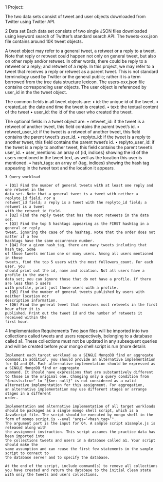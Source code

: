 1 Project: 

The two data sets consist of tweet and user objects downloaded
from Twitter using Twitter API.

2 Data set
Each data set consists of two single JSON files downloaded using keyword search of Twitter’s standard search API. 
The tweets-xxx.json file contains around 10K tweet objects.

A tweet object may refer to a general tweet, a retweet or a reply to a tweet. Note that
reply or retweet could happen not only on general tweet, but also on other reply and/or
retweet. In other words, there could be reply to a retweet or a reply; and retweet of a reply.
In this project, we may refer to a tweet that receives a reply or retweet as a parent
tweet. This is not standard terminology used by Twitter or the general public; rather it is
a term borrowed from the tree data structure lexicon. The users-xxx.json file contains
corresponding user objects. The user object is referenced by user_id in the the tweet
object.


The common fields in all tweet objects are:
    • id: the unique id of the tweet.
    • created_at: the date and time the tweet is created.
    • text: the textual content of the tweet
    • user_id: the id of the user who created the tweet.

The optional fields in a tweet object are:
    • retweet_id: if the tweet is a retweet of another tweet, this field contains the parent
    tweet’s id.
    • retweet_user_id: if the tweet is a retweet of another tweet, this field contains the
    parent tweet’s user_id.
    • replyto_id: if the tweet is a reply to another tweet, this field contains the parent
    tweet’s id.
    • replyto_user_id: if the tweet is a reply to another tweet, this field contains the
    parent tweet’s user_id.
    • user_mentions: an array of {id, indices} showing the id of the users mentioned in
    the tweet text, as well as the location this user is mentioned.
    • hash_tags: an array of {tag, indices} showing the hash tag appearing in the tweet
    text and the location it appears.
    
    3 Query workload

    • [Q1] Find the number of general tweets with at least one reply and one retweet in the
    data set. Note that a general tweet is a tweet with neither a replyto_id field, nor a
    retweet_id field; a reply is a tweet with the replyto_id field; a retweet is a tweet
    with the retweet_id field.
    • [Q2] Find the reply tweet that has the most retweets in the data set.
    • [Q3] Find the top 5 hashtags appearing as the FIRST hashtag in a general or reply
    tweet, ignoring the case of the hashtag. Note that the order does not matter if a few
    hashtags have the same occurrence number.
    • [Q4] For a given hash_tag, there are many tweets including that hash_tag. Some
    of those tweets mention one or many users. Among all users mentioned in those
    tweets, find the top 5 users with the most followers_count. For each user, you
    should print out the id, name and location. Not all users have a profile in the users
    data set; you can ignore those that do not have a profile. If there are less than 5 users
    with profile, print just those users with a profile.
    • [Q5] Find the number of general tweets published by users with neither location nor
    description information.
    • [Q6] Find the general tweet that receives most retweets in the first hour after it is
    published. Print out the tweet Id and the number of retweets it received within the
    first hour.


4 Implementation Requirements
    Two json files will be imported into two collections called tweets and users respectively,
    belonging to a database called a1. These collections must not be updated in any subsequent queries and will be created before your mongo shell script is run (more details

    Implement each target workload as a SINGLE MongoDB find or aggregate command.In addition, you should provide an alternative implementation for Q4 and Q6. Each alternative implementation should be expressed as a SINGLE MongoDB find or aggregate
    command. It should have expressions that are substantively different to those in the original one. Changing only a query condition from "$exists:true" to "{$ne: null}" is not considered as a valid alternative implementation for this assignment. For aggregation,
    an alternative implementation may use different stages or arrange stages in a different
    order.

    Implementation and alternative implementation of all target workloads should be packaged as a single mongo shell script, which is a JavaScript file. The script should be executed by mongo shell in the form of mongo script.js --eval "args=’<hash_tag>’".
    The argument part is the input for Q4. A sample script a1sample.js is released along with
    the assignment instruction. This script assumes the practice data has been imported into
    the collections tweets and users in a database called a1. Your script should make the
    same assumption and can reuse the first few statements in the sample script to connect to
    the database server and to specify the database.

    At the end of the script, include command(s) to remove all collections you have created and return the database to the initial clean state with only the tweets and users collections.